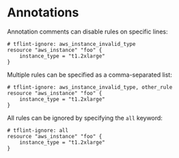 # Annotations

Annotation comments can disable rules on specific lines:

```hcl
# tflint-ignore: aws_instance_invalid_type
resource "aws_instance" "foo" {
    instance_type = "t1.2xlarge"
}
```

Multiple rules can be specified as a comma-separated list:

```hcl
# tflint-ignore: aws_instance_invalid_type, other_rule
resource "aws_instance" "foo" {
    instance_type = "t1.2xlarge"
}
```

All rules can be ignored by specifying the `all` keyword:

```hcl
# tflint-ignore: all
resource "aws_instance" "foo" {
    instance_type = "t1.2xlarge"
}
```
